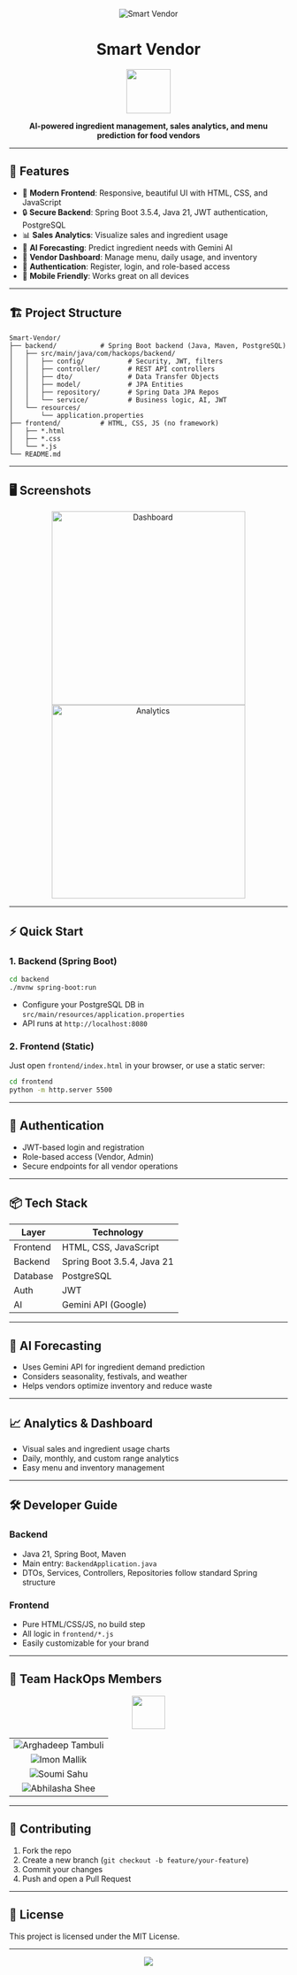 <p align="center">
  <img src="https://img.shields.io/badge/Smart%20Vendor-Powered%20by%20Spring%20Boot%20%7C%20Modern%20Frontend-blueviolet?style=for-the-badge" alt="Smart Vendor"/>
</p>

<h1 align="center">Smart Vendor</h1>

<p align="center">
  <img src="https://img.icons8.com/color/96/000000/restaurant.png" width="80"/>
</p>

<p align="center">
  <b>AI-powered ingredient management, sales analytics, and menu prediction for food vendors</b>
</p>

---

## 🚀 Features

- 🌟 **Modern Frontend**: Responsive, beautiful UI with HTML, CSS, and JavaScript
- 🔒 **Secure Backend**: Spring Boot 3.5.4, Java 21, JWT authentication, PostgreSQL
- 📊 **Sales Analytics**: Visualize sales and ingredient usage
- 🤖 **AI Forecasting**: Predict ingredient needs with Gemini AI
- 🛒 **Vendor Dashboard**: Manage menu, daily usage, and inventory
- 👤 **Authentication**: Register, login, and role-based access
- 📱 **Mobile Friendly**: Works great on all devices

---

## 🏗️ Project Structure

```text
Smart-Vendor/
├── backend/           # Spring Boot backend (Java, Maven, PostgreSQL)
│   ├── src/main/java/com/hackops/backend/
│   │   ├── config/           # Security, JWT, filters
│   │   ├── controller/       # REST API controllers
│   │   ├── dto/              # Data Transfer Objects
│   │   ├── model/            # JPA Entities
│   │   ├── repository/       # Spring Data JPA Repos
│   │   └── service/          # Business logic, AI, JWT
│   └── resources/
│       └── application.properties
├── frontend/          # HTML, CSS, JS (no framework)
│   ├── *.html
│   ├── *.css
│   └── *.js
└── README.md
```

---

## 🖥️ Screenshots

<p align="center">
  <img src="https://images.unsplash.com/photo-1519389950473-47ba0277781c?auto=format&fit=crop&w=600&q=80" width="350" alt="Dashboard"/>
  <img src="https://images.unsplash.com/photo-1506744038136-46273834b3fb?auto=format&fit=crop&w=600&q=80" width="350" alt="Analytics"/>
</p>

---

## ⚡ Quick Start

### 1. Backend (Spring Boot)

```bash
cd backend
./mvnw spring-boot:run
```

- Configure your PostgreSQL DB in `src/main/resources/application.properties`
- API runs at `http://localhost:8080`

### 2. Frontend (Static)

Just open `frontend/index.html` in your browser, or use a static server:

```bash
cd frontend
python -m http.server 5500
```

---

## 🔑 Authentication
- JWT-based login and registration
- Role-based access (Vendor, Admin)
- Secure endpoints for all vendor operations

---

## 📦 Tech Stack

| Layer      | Technology                |
|------------|--------------------------|
| Frontend   | HTML, CSS, JavaScript    |
| Backend    | Spring Boot 3.5.4, Java 21 |
| Database   | PostgreSQL               |
| Auth       | JWT                      |
| AI         | Gemini API (Google)      |

---

## 🧠 AI Forecasting
- Uses Gemini API for ingredient demand prediction
- Considers seasonality, festivals, and weather
- Helps vendors optimize inventory and reduce waste

---

## 📈 Analytics & Dashboard
- Visual sales and ingredient usage charts
- Daily, monthly, and custom range analytics
- Easy menu and inventory management

---

## 🛠️ Developer Guide

### Backend
- Java 21, Spring Boot, Maven
- Main entry: `BackendApplication.java`
- DTOs, Services, Controllers, Repositories follow standard Spring structure

### Frontend
- Pure HTML/CSS/JS, no build step
- All logic in `frontend/*.js`
- Easily customizable for your brand

---

## 👥 Team HackOps Members

<p align="center">
  <img src="https://img.icons8.com/color/48/000000/group.png" width="60"/>
</p>

<table align="center">
  <tr>
    <td align="center">
      <img src="https://img.shields.io/badge/👨‍💻-Arghadeep%20Tambuli-blue?style=for-the-badge" alt="Arghadeep Tambuli"/>
    </td>
  </tr>
  <tr>
    <td align="center">
      <img src="https://img.shields.io/badge/👨‍💻-Imon%20Mallik-green?style=for-the-badge" alt="Imon Mallik"/>
    </td>
  </tr>
  <tr>
    <td align="center">
      <img src="https://img.shields.io/badge/👩‍💻-Soumi%20Sahu-purple?style=for-the-badge" alt="Soumi Sahu"/>
    </td>
  </tr>
  <tr>
    <td align="center">
      <img src="https://img.shields.io/badge/👩‍💻-Abhilasha%20Shee-orange?style=for-the-badge" alt="Abhilasha Shee"/>
    </td>
  </tr>
</table>

---

## 🤝 Contributing

1. Fork the repo
2. Create a new branch (`git checkout -b feature/your-feature`)
3. Commit your changes
4. Push and open a Pull Request

---

## 📄 License

This project is licensed under the MIT License.

---

<p align="center">
  <img src="https://img.shields.io/badge/Made%20with-%E2%9D%A4%EF%B8%8F%20by%20HackOps-blue?style=for-the-badge"/>
</p>
